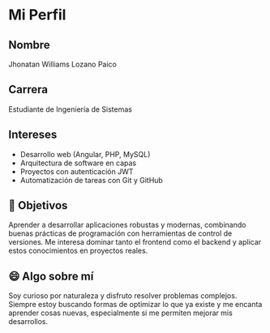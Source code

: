 # Mi Perfil

##  Nombre
Jhonatan Williams Lozano Paico

##  Carrera
Estudiante de Ingeniería de Sistemas

##  Intereses
- Desarrollo web (Angular, PHP, MySQL)
- Arquitectura de software en capas
- Proyectos con autenticación JWT
- Automatización de tareas con Git y GitHub

## 🚀 Objetivos
Aprender a desarrollar aplicaciones robustas y modernas, combinando buenas prácticas de programación con herramientas de control de versiones. Me interesa dominar tanto el frontend como el backend y aplicar estos conocimientos en proyectos reales.

## 😄 Algo sobre mí
Soy curioso por naturaleza y disfruto resolver problemas complejos. Siempre estoy buscando formas de optimizar lo que ya existe y me encanta aprender cosas nuevas, especialmente si me permiten mejorar mis desarrollos.
